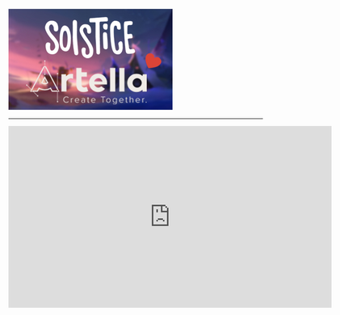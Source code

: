 ![{{ project.name }} <3 Artella](../../img/solstice_artella.jpg?style=centerme)

***

<center>
<iframe src="https://player.vimeo.com/video/165075067?title=0&byline=0&portrait=0" width="640" height="360" frameborder="0" webkitallowfullscreen mozallowfullscreen allowfullscreen></iframe>
</center>